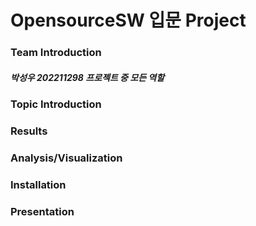 # OpensourceSW 입문 Project
### Team Introduction
##### 박성우 202211298 프로젝트 중 모든 역할
### Topic Introduction
### Results


### Analysis/Visualization
### Installation
### Presentation